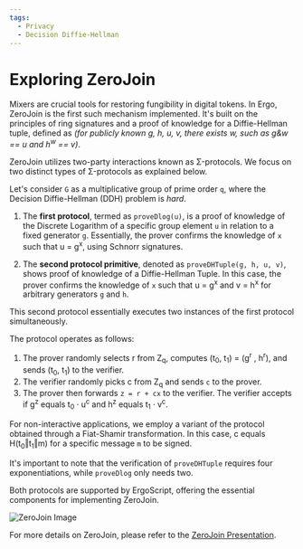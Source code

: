 ```yaml
---
tags:
  - Privacy
  - Decision Diffie-Hellman
---
```

# Exploring ZeroJoin

Mixers are crucial tools for restoring fungibility in digital tokens. In Ergo, ZeroJoin is the first such mechanism implemented. It's built on the principles of ring signatures and a proof of knowledge for a Diffie-Hellman tuple, defined as *(for publicly known g, h, u, v, there exists w, such as g&w == u and h<sup>w</sup> == v)*.

ZeroJoin utilizes two-party interactions known as Σ-protocols. We focus on two distinct types of Σ-protocols as explained below.

Let's consider `G` as a multiplicative group of prime order `q`, where the Decision Diffie-Hellman (DDH) problem is *hard*.

1. The **first protocol**, termed as `proveDlog(u)`, is a proof of knowledge of the Discrete Logarithm of a specific group element `u` in relation to a fixed generator `g`. Essentially, the prover confirms the knowledge of `x` such that u = g<sup>x</sup>, using Schnorr signatures.  

2. The **second protocol primitive**, denoted as `proveDHTuple(g, h, u, v)`, shows proof of knowledge of a Diffie-Hellman Tuple. In this case, the prover confirms the knowledge of `x` such that u = g<sup>x</sup> and v = h<sup>x</sup> for arbitrary generators `g` and `h`.

This second protocol essentially executes two instances of the first protocol simultaneously.

The protocol operates as follows:

1. The prover randomly selects r from Z<sub>q</sub>, computes (t<sub>0</sub>, t<sub>1</sub>) = (g<sup>r</sup> , h<sup>r</sup>), and sends (t<sub>0</sub>, t<sub>1</sub>) to the verifier.
2. The verifier randomly picks c from Z<sub>q</sub> and sends `c` to the prover.
3. The prover then forwards `z = r + cx` to the verifier. The verifier accepts if g<sup>z</sup> equals t<sub>0</sub> · u<sup>c</sup> and h<sup>z</sup> equals t<sub>1</sub> · v<sup>c</sup>.

For non-interactive applications, we employ a variant of the protocol obtained through a Fiat-Shamir transformation. In this case, c equals H(t<sub>0</sub>‖t<sub>1</sub>‖m) for a specific message `m` to be signed.

It's important to note that the verification of `proveDHTuple` requires four exponentiations, while `proveDlog` only needs two.

Both protocols are supported by ErgoScript, offering the essential components for implementing ZeroJoin.

![ZeroJoin Image](../../assets/img/scs/zerojoin.png)

For more details on ZeroJoin, please refer to the [ZeroJoin Presentation](https://storage.googleapis.com/ergo-cms-media/docs/CBT_2020_ZeroJoin_Combining_Zerocoin_and_CoinJoin_v3.pdf).
